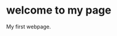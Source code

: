<html>
  <head>
    <title>welcome to my website</title>
    <link rel="stylesheet"
      href="style.css">
  </head>
<body>
<h1>welcome to my page</h1>
<p>My first webpage.</p>

</body>
</html>
